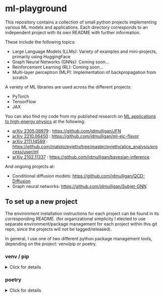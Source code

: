 # ml-playground

This repository contains a collection of small python projects implementing various ML models and applications. Each directory corresponds to an independent project with its own README with further information.

These include the following topics:
- Large Language Models (LLMs): Variety of examples and mini-projects, primarily using HuggingFace
- Graph Neural Networks (GNNs): Coming soon...
- Reinforcement Learning (RL): Coming soon...
- Multi-layer perceptron (MLP): Implementation of backpropagation from scratch

A variety of ML libraries are used across the different projects:
- PyTorch
- TensorFlow
- JAX

You can also find my code from my published research on [ML applications to high-energy physics](https://www.jamesdmulligan.com/#projects) at the following:
- [arXiv 2305.08979](https://arxiv.org/abs/2305.08979) :  https://github.com/jdmulligan/JFN
- [arXiv 2210.06450](https://arxiv.org/abs/2210.06450) :  https://github.com/jdmulligan/ml-eic-flavor
- [arXiv 2111.14589](https://arxiv.org/abs/) :  https://github.com/matplo/pyjetty/tree/master/pyjetty/alice_analysis/process/user/ml
- [arXiv 2102.11337](https://arxiv.org/abs/2102.11337) :  https://github.com/jdmulligan/bayesian-inference
  
And ongoing projects at:
- Conditional diffusion models: https://github.com/jdmulligan/QCD-Diffusion
- Graph neural networks: https://github.com/jdmulligan/Subjet-GNN

## To set up a new project

The environment installation instructions for each project can be found in its corresponding README.
(for organizational simplicity I elected to use separate environment/package management for each project within this git repo, since the projects will not be tagged/released).

In general, I use one of two different python package management tools, depending on the project: venv/pip or poetry.

### venv / pip
<details>
  <summary>Click for details</summary>
<br/> 

To initialize a new project:
```
mkdir MyProject
cd MyProject
mkdir myproject
python -m venv venv
source venv/bin/activate
pip install torch==2.0.0
...
```

And you can export the requirements with (or can write a setup.py):
```
pip freeze > requirements.txt
```

To install an existing project:
```
cd MyProject
python -m venv venv
source venv/bin/activate
```

To re-enter an existing environment, you can simply do:
```
cd MyProject
source venv/bin/activate
```

</details>

### poetry
<details>
  <summary>Click for details</summary>
<br/> 

To initialize a new project:
```
poetry new myproject
cd myproject
poetry shell
poetry add numpy
...
poetry install 
```

And you can export the requirements with:
```
poetry export -f requirements.txt --output requirements.txt --without-hashes
```

To install an existing project:
```
cd myproject
poetry install
poetry shell
```

To re-enter an existing environment, you can simply do:
```
cd myproject
poetry shell
```

</details>
